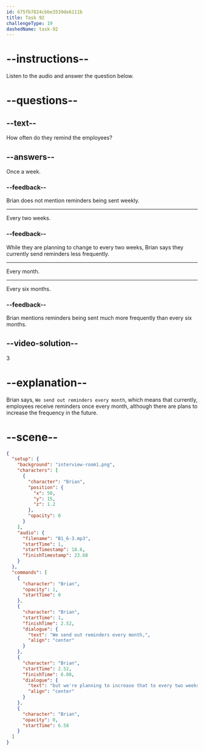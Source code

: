 ```yaml
---
id: 675fb7824cbbe3539de6111b
title: Task 92
challengeType: 19
dashedName: task-92
---
```


<!-- (Audio) Brian: We send out reminders every month, but we're planning to increase that to every two weeks to keep everyone vigilant. -->

# --instructions--

Listen to the audio and answer the question below.

# --questions--

## --text--

How often do they remind the employees?

## --answers--

Once a week.

### --feedback--

Brian does not mention reminders being sent weekly.

---

Every two weeks.

### --feedback--

While they are planning to change to every two weeks, Brian says they currently send reminders less frequently.

---

Every month.

---

Every six months.

### --feedback--

Brian mentions reminders being sent much more frequently than every six months.

## --video-solution--

3

# --explanation--

Brian says, `We send out reminders every month`, which means that currently, employees receive reminders once every month, although there are plans to increase the frequency in the future.

# --scene--

```json
{
  "setup": {
    "background": "interview-room1.png",
    "characters": [
      {
        "character": "Brian",
        "position": {
          "x": 50,
          "y": 15,
          "z": 1.2
        },
        "opacity": 0
      }
    ],
    "audio": {
      "filename": "B1_6-3.mp3",
      "startTime": 1,
      "startTimestamp": 18.6,
      "finishTimestamp": 23.68
    }
  },
  "commands": [
    {
      "character": "Brian",
      "opacity": 1,
      "startTime": 0
    },
    {
      "character": "Brian",
      "startTime": 1,
      "finishTime": 2.52,
      "dialogue": {
        "text": "We send out reminders every month,",
        "align": "center"
      }
    },
    {
      "character": "Brian",
      "startTime": 2.52,
      "finishTime": 6.08,
      "dialogue": {
        "text": "but we're planning to increase that to every two weeks to keep everyone vigilant.",
        "align": "center"
      }
    },
    {
      "character": "Brian",
      "opacity": 0,
      "startTime": 6.58
    }
  ]
}
```
